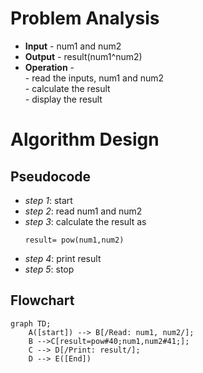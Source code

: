 # Problem Analysis
+ **Input** - num1 and num2
+ **Output** - result(num1^num2)
+ **Operation** -\
          - read the inputs, num1 and num2\
          - calculate the result\
          - display the result
# Algorithm Design
  ## Pseudocode
+ *step 1*: start
+ *step 2*: read num1 and num2
+ *step 3*: calculate the result as
   ```
   result= pow(num1,num2)
   ```
+ *step 4*: print result
+ *step 5*: stop
## Flowchart
```mermaid
graph TD;
    A([start]) --> B[/Read: num1, num2/];
    B -->C[result=pow#40;num1,num2#41;];
    C --> D[/Print: result/];
    D --> E([End])
